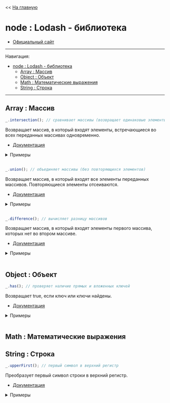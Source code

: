 << [На главную](./README.md)

# node : Lodash - библиотека

- [Официальный сайт](https://lodash.com/)

---

Навигация:

- [node : Lodash - библиотека](#node--lodash---библиотека)
  - [Array : Массив](#array--массив)
  - [Object : Объект](#object--объект)
  - [Math : Математические выражения](#math--математические-выражения)
  - [String : Строка](#string--строка)

---

## Array : Массив

<a id="intersection"></a>

```js
_.intersection(); // сравнивает массивы (возвращает одинаковые элементы)
```

Возвращает массив, в который входят элементы, встречающиеся во всех переданных массивах одновременно.

- [Документация](https://lodash.com/docs/#intersection)

<details>
<summary>Примеры</summary>

```js
const planets1 = ['Меркурий', 'Венера', 'Земля'];
const planets2 = ['Венера', 'Земля', 'Марс'];
const planets3 = ['Земля', 'Марс', 'Юпитер'];

_.intersection(planets1);                     // ==> [ 'Меркурий', 'Венера', 'Земля' ]
_.intersection(planets1, planets2);           // ==> [ 'Венера', 'Земля' ]
_.intersection(planets1, planets2, planets3); // ==> [ 'Земля' ]
```

</details><br>

<a id="union"></a>

```js
_.union(); // объединяет массивы (без повторяющихся элементов)
```

Возвращает массив, в который входят все элементы переданных массивов. Повторяющиеся элементы отсеиваются.

- [Документация](https://lodash.com/docs/#union)

<details>
<summary>Примеры</summary>

```js
const planets1 = ['Меркурий', 'Венера', 'Земля'];
const planets2 = ['Венера', 'Земля', 'Марс'];
const planets3 = ['Земля', 'Марс', 'Юпитер'];

_.union(planets1);                      // ==> [ 'Меркурий', 'Венера', 'Земля' ]
_.union(planets1, planets2);            // ==> [ 'Меркурий', 'Венера', 'Земля', 'Марс' ]
_.union(planets1, planets2, planets3);  // ==> [ 'Меркурий', 'Венера', 'Земля', 'Марс', 'Юпитер' ]
```

</details><br>

<a id="difference"></a>

```js
_.difference(); // вычисляет разницу массивов
```

Возвращает массив, в который входят элементы первого массива, которых нет во втором массиве.

- [Документация](https://lodash.com/docs/#difference)

<details>
<summary>Примеры</summary>

```js
const planets1 = ['Меркурий', 'Венера', 'Земля'];
const planets2 = ['Венера', 'Земля', 'Марс'];

_.difference(planets1);           // ==> [ 'Меркурий', 'Венера', 'Земля' ]
_.difference(planets1, planets2); // ==> [ 'Меркурий' ]
_.difference(planets2, planets1); // ==> [ 'Марс' ]
```

</details><br>

## Object : Объект

<a id="has"></a>

```js
_.has(); // проверяет наличие прямых и вложенных ключей
```

Возвращает true, если ключ или ключи найдены.

- [Документация](https://lodash.com/docs/#has)

<details>
<summary>Примеры</summary>

```js
const user = { name: { first: 'Ihar', last: 'Spurhiash' }, height: 192, married: true };

_.has(user, 'name');            // ==> true
_.has(user, 'name.first');      // ==> true
_.has(user, ['name', 'first']); // ==> true
_.has(user, 'Ihar');            // ==> false
```

</details><br>

## Math : Математические выражения

## String : Строка

<a id="upperFirst"></a>

```js
_.upperFirst(); // первый символ в верхний регистр
```

Преобразует первый символ строки в верхний регистр.

- [Документация](https://lodash.com/docs/#upperFirst)

<details>
<summary>Примеры</summary>

```js
_.upperFirst('string'); // ==> 'String'
_.upperFirst('STRING'); // ==> 'STRING'
```

</details><br>
